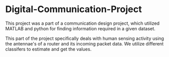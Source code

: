 # Digital-Communication-Project
This project was a part of a communication design project, which utilized MATLAB and python for finding information required in a given dataset.

This part of the project specifically deals with human sensing activity using the antennae's of a router and its incoming packet data. 
We utilize different classifers to estimate and get the values.
